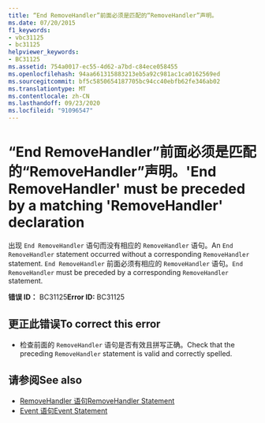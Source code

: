 ```yaml
---
title: “End RemoveHandler”前面必须是匹配的“RemoveHandler”声明。
ms.date: 07/20/2015
f1_keywords:
- vbc31125
- bc31125
helpviewer_keywords:
- BC31125
ms.assetid: 754a0017-ec55-4d62-a7bd-c84ece058455
ms.openlocfilehash: 94aa661315883213eb5a92c981ac1ca0162569ed
ms.sourcegitcommit: bf5c5850654187705bc94cc40ebfb62fe346ab02
ms.translationtype: MT
ms.contentlocale: zh-CN
ms.lasthandoff: 09/23/2020
ms.locfileid: "91096547"
---
```

# <a name="end-removehandler-must-be-preceded-by-a-matching-removehandler-declaration"></a><span data-ttu-id="5fcef-102">“End RemoveHandler”前面必须是匹配的“RemoveHandler”声明。</span><span class="sxs-lookup"><span data-stu-id="5fcef-102">'End RemoveHandler' must be preceded by a matching 'RemoveHandler' declaration</span></span>

<span data-ttu-id="5fcef-103">出现 `End RemoveHandler` 语句而没有相应的 `RemoveHandler` 语句。</span><span class="sxs-lookup"><span data-stu-id="5fcef-103">An `End RemoveHandler` statement occurred without a corresponding `RemoveHandler` statement.</span></span> <span data-ttu-id="5fcef-104">`End RemoveHandler` 前面必须有相应的 `RemoveHandler` 语句。</span><span class="sxs-lookup"><span data-stu-id="5fcef-104">`End RemoveHandler` must be preceded by a corresponding `RemoveHandler` statement.</span></span>  
  
 <span data-ttu-id="5fcef-105">**错误 ID：** BC31125</span><span class="sxs-lookup"><span data-stu-id="5fcef-105">**Error ID:** BC31125</span></span>  
  
## <a name="to-correct-this-error"></a><span data-ttu-id="5fcef-106">更正此错误</span><span class="sxs-lookup"><span data-stu-id="5fcef-106">To correct this error</span></span>  
  
- <span data-ttu-id="5fcef-107">检查前面的 `RemoveHandler` 语句是否有效且拼写正确。</span><span class="sxs-lookup"><span data-stu-id="5fcef-107">Check that the preceding `RemoveHandler` statement is valid and correctly spelled.</span></span>  
  
## <a name="see-also"></a><span data-ttu-id="5fcef-108">请参阅</span><span class="sxs-lookup"><span data-stu-id="5fcef-108">See also</span></span>

- [<span data-ttu-id="5fcef-109">RemoveHandler 语句</span><span class="sxs-lookup"><span data-stu-id="5fcef-109">RemoveHandler Statement</span></span>](../language-reference/statements/removehandler-statement.md)
- [<span data-ttu-id="5fcef-110">Event 语句</span><span class="sxs-lookup"><span data-stu-id="5fcef-110">Event Statement</span></span>](../language-reference/statements/event-statement.md)
